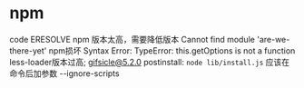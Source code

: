# npm
code ERESOLVE
npm 版本太高，需要降低版本
Cannot find module 'are-we-there-yet'
npm损坏
Syntax Error: TypeError: this.getOptions is not a function
less-loader版本过高; 
gifsicle@5.2.0 postinstall: `node lib/install.js`
应该在命令后加参数 --ignore-scripts
